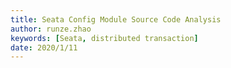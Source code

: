 ```yaml
---
title: Seata Config Module Source Code Analysis
author: runze.zhao
keywords: [Seata, distributed transaction]
date: 2020/1/11
---
```

